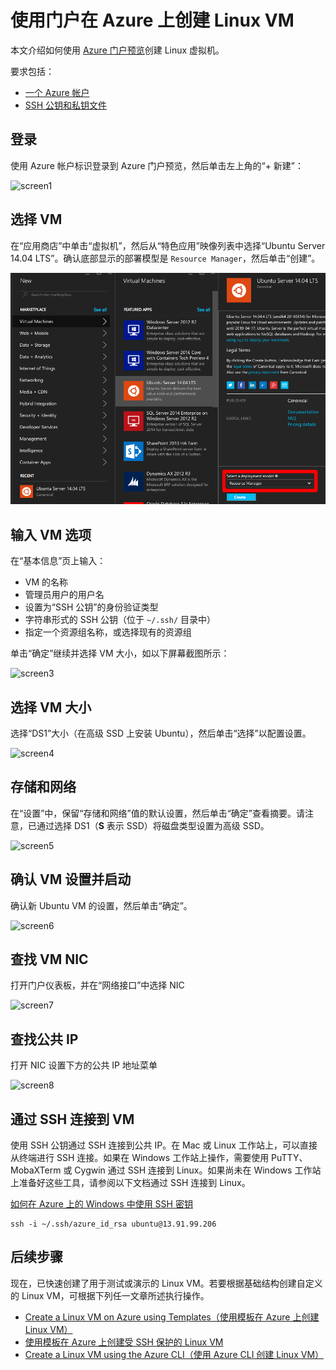 <properties
    pageTitle="使用 Azure 门户预览创建 Linux VM | Azure"
    description="使用 Azure 门户预览创建 Linux VM。"
    services="virtual-machines-linux"
    documentationcenter=""
    author="vlivech"
    manager="timlt"
    editor=""
    tags="azure-resource-manager" />  

<tags
    ms.assetid="cc5dc395-dc54-4402-8804-2bb15aba8ea2"
    ms.service="virtual-machines-linux"
    ms.workload="infrastructure-services"
    ms.tgt_pltfrm="vm-linux"
    ms.devlang="na"
    ms.topic="hero-article"
    ms.date="10/28/2016"
    wacn.date="12/20/2016"
    ms.author="v-livech" />  


# 使用门户在 Azure 上创建 Linux VM
本文介绍如何使用 [Azure 门户预览](https://portal.azure.cn/)创建 Linux 虚拟机。

要求包括：

* [一个 Azure 帐户](/pricing/1rmb-trial/)
* [SSH 公钥和私钥文件](/documentation/articles/virtual-machines-linux-mac-create-ssh-keys/)

## 登录
使用 Azure 帐户标识登录到 Azure 门户预览，然后单击左上角的“+ 新建”：

![screen1](./media/virtual-machines-linux-quick-create-portal/screen1.png)  


## 选择 VM
在“应用商店”中单击“虚拟机”，然后从“特色应用”映像列表中选择“Ubuntu Server 14.04 LTS”。确认底部显示的部署模型是 `Resource Manager`，然后单击“创建”。

![screen2](./media/virtual-machines-linux-quick-create-portal/screen2.png)  


## 输入 VM 选项
在“基本信息”页上输入：

* VM 的名称
* 管理员用户的用户名
* 设置为“SSH 公钥”的身份验证类型
* 字符串形式的 SSH 公钥（位于 `~/.ssh/` 目录中）
* 指定一个资源组名称，或选择现有的资源组

单击“确定”继续并选择 VM 大小，如以下屏幕截图所示：

![screen3](./media/virtual-machines-linux-quick-create-portal/screen3.png)  


## 选择 VM 大小
选择“DS1”大小（在高级 SSD 上安装 Ubuntu），然后单击“选择”以配置设置。

![screen4](./media/virtual-machines-linux-quick-create-portal/screen4.png)  


## 存储和网络
在“设置”中，保留“存储和网络”值的默认设置，然后单击“确定”查看摘要。请注意，已通过选择 DS1（**S** 表示 SSD）将磁盘类型设置为高级 SSD。

![screen5](./media/virtual-machines-linux-quick-create-portal/screen5.png)  


## 确认 VM 设置并启动
确认新 Ubuntu VM 的设置，然后单击“确定”。

![screen6](./media/virtual-machines-linux-quick-create-portal/screen6.png)  


## 查找 VM NIC
打开门户仪表板，并在“网络接口”中选择 NIC

![screen7](./media/virtual-machines-linux-quick-create-portal/screen7.png)  


## 查找公共 IP
打开 NIC 设置下方的公共 IP 地址菜单

![screen8](./media/virtual-machines-linux-quick-create-portal/screen8.png)  


## 通过 SSH 连接到 VM
使用 SSH 公钥通过 SSH 连接到公共 IP。在 Mac 或 Linux 工作站上，可以直接从终端进行 SSH 连接。如果在 Windows 工作站上操作，需要使用 PuTTY、MobaXTerm 或 Cygwin 通过 SSH 连接到 Linux。如果尚未在 Windows 工作站上准备好这些工具，请参阅以下文档通过 SSH 连接到 Linux。

[如何在 Azure 上的 Windows 中使用 SSH 密钥](/documentation/articles/virtual-machines-linux-ssh-from-windows/)

    ssh -i ~/.ssh/azure_id_rsa ubuntu@13.91.99.206

## 后续步骤
现在，已快速创建了用于测试或演示的 Linux VM。若要根据基础结构创建自定义的 Linux VM，可根据下列任一文章所述执行操作。

* [Create a Linux VM on Azure using Templates（使用模板在 Azure 上创建 Linux VM）](/documentation/articles/virtual-machines-linux-cli-deploy-templates/)
* [使用模板在 Azure 上创建受 SSH 保护的 Linux VM](/documentation/articles/virtual-machines-linux-create-ssh-secured-vm-from-template/)
* [Create a Linux VM using the Azure CLI（使用 Azure CLI 创建 Linux VM）](/documentation/articles/virtual-machines-linux-create-cli-complete/)

<!---HONumber=Mooncake_1212_2016-->